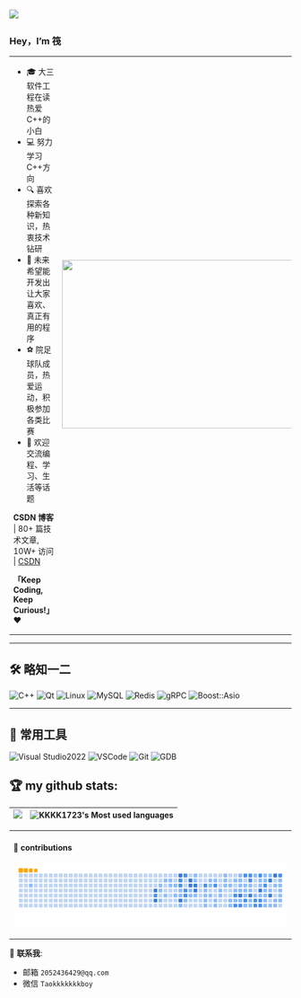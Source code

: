###  <img src="https://media.giphy.com/media/hvRJCLFzcasrR4ia7z/giphy.gif" width="25px">
### Hey，I’m 筏


<table>
<tr>
<td valign="top"  width="50%">

- 🎓 大三软件工程在读  热爱C++的小白
- 💻  努力学习C++方向  
- 🔍 喜欢探索各种新知识，热衷技术钻研  
- 🌱 未来希望能开发出让大家喜欢、真正有用的程序
- ⚽   院足球队成员，热爱运动，积极参加各类比赛  
- 💬 欢迎交流编程、学习、生活等话题  

**CSDN 博客** | 80+ 篇技术文章, 10W+ 访问 | [CSDN](https://blog.csdn.net/2401_87117051?spm=1000.2115.3001.5343) 

  **「Keep Coding, Keep Curious!」** ❤️
</td>
<td valign="center"  width="100%" height="100%">
<img src="https://github.com/anzhihe/anzhihe/blob/main/.github/workflows/Le%20Petit%20Prince.gif" width="500" height="300">
</td>
</tr>
</table>

<hr/>



## 🛠️ 略知一二

![C++](https://img.shields.io/badge/C++-00599C?logo=cplusplus&logoColor=white)
![Qt](https://img.shields.io/badge/Qt-41CD52?logo=qt&logoColor=white)
![Linux](https://img.shields.io/badge/Linux-FCC624?logo=linux&logoColor=black)
![MySQL](https://img.shields.io/badge/MySQL-4479A1?logo=mysql&logoColor=white)
![Redis](https://img.shields.io/badge/Redis-DC382D?logo=redis&logoColor=white)
![gRPC](https://img.shields.io/badge/gRPC-4285F4?logo=grpc&logoColor=white)
![Boost::Asio](https://img.shields.io/badge/Boost.Asio-FFDD00?logo=boost&logoColor=black)

---

## 🧰 常用工具

![Visual Studio2022](https://img.shields.io/badge/VS2022-5C2D91?logo=visualstudio&logoColor=white)
![VSCode](https://img.shields.io/badge/VS%20Code-007ACC?logo=visualstudiocode&logoColor=white)
![Git](https://img.shields.io/badge/Git-F05032?logo=git&logoColor=white)
![GDB](https://img.shields.io/badge/GDB-000000?logo=gnu&logoColor=white)

## 🏆 **my github stats:**

|![](https://github-profile-summary-cards.vercel.app/api/cards/profile-details?username=KKKK1723&theme=default)|![KKKK1723's Most used languages](https://github-readme-stats.vercel.app/api/top-langs/?username=KKKK1723&layout=compact&hide_border=true&langs_count=10&theme=default)|
|-|-|


<table>
<tr>
<td valign="top"  width="50%">

#### 🐍 contributions

![](https://raw.githubusercontent.com/KKKK1723/KKKK1723/output/docker/github-contribution-grid-snake.gif)



</td>
</tr>
</table>

📧 **联系我**: 
 - 邮箱 `2052436429@qq.com`
 - 微信 `Taokkkkkkkboy`
